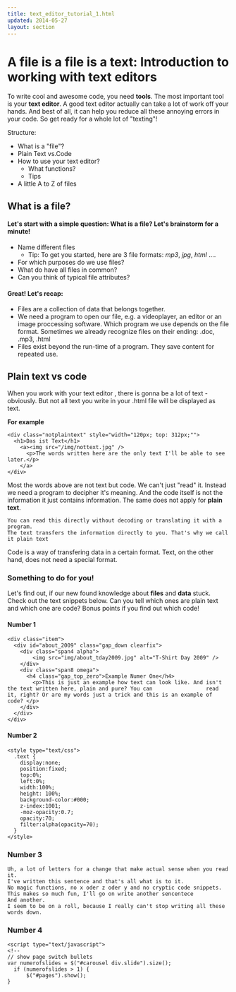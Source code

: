 ```yaml
---
title: text_editor_tutorial_1.html
updated: 2014-05-27
layout: section
---
```

# A file is a file is a text: Introduction to working with text editors

To write cool and awesome code, you need **tools**. The most important tool is your **text editor**. A good text editor actually can take a lot of work off your hands. And best of all, it can help you reduce all these annoying errors in your code. So get ready for a whole lot of "texting"!

Structure: 

- What is a "file"?
- Plain Text vs.Code
- How to use your text editor?
  + What functions?
  + Tips 
- A little A to Z of files

## What is a file? 

#### Let's start with a simple question: What is a file? Let's brainstorm for a minute!
* Name different files 
  - Tip: To get you started, here are 3 file formats: _mp3_, _jpg_, _html_ ....
* For which purposes do we use files?
* What do have all files in common?
* Can you think of typical file attributes?

#### Great! Let's recap:

* Files are a collection of data that belongs together.
* We need a program to open our file, e.g. a videoplayer, an editor or an image proccessing software. Which program we use depends on the file format. Sometimes we already recognize files on their ending: .doc, .mp3, .html
* Files exist beyond the run-time of a program. They save content for repeated use. 

## Plain text vs code

When you work with your text editor , there is gonna be a lot of text - obviously. But not all text you write in your .html file will be displayed as text.

**For example**

    <div class="notplaintext" style="width="120px; top: 312px;"">
      <h1>Das ist Text</h1>
        <a><img src="/img/nottext.jpg" />
          <p>The words written here are the only text I'll be able to see later.</p>
        </a>
    </div>

Most the words above are not text but code. We can't just "read" it. Instead we need a program to decipher it's meaning. And the code itself is not the information it just contains information.
The same does not apply for **plain text**. 


    You can read this directly without decoding or translating it with a program. 
    The text transfers the information directly to you. That's why we call it plain text

Code is a way of transfering data in a certain format. Text, on the other hand, does not need a special format. 

### Something to do for you!

Let's find out, if our new found knowledge about **files** and **data** stuck. Check out the text snippets below. Can you tell which ones are plain text and which one are code? Bonus points if you find out which code!

#### Number 1

    <div class="item">
      <div id="about_2009" class="gap_down clearfix">
        <div class="span4 alpha">
            <img src="img/about_tday2009.jpg" alt="T-Shirt Day 2009" />
        </div>
        <div class="span8 omega">
          <h4 class="gap_top_zero">Example Numer One</h4>
            <p>This is just an example how text can look like. And isn't the text written here, plain and pure? You can                 read it, right? Or are my words just a trick and this is an example of code? </p>
        </div>
      </div>
    </div>
    
#### Number 2

    <style type="text/css">
      .text {
        display:none;
        position:fixed;
        top:0%;
        left:0%;
        width:100%;
        height: 100%;
        background-color:#000;
        z-index:1001;
        -moz-opacity:0.7;
        opacity:70;
        filter:alpha(opacity=70);
      }
    </style>
    
### Number 3

    Uh, a lot of letters for a change that make actual sense when you read it. 
    I've written this sentence and that's all what is to it.
    No magic functions, no x oder z oder y and no cryptic code snippets. 
    This makes so much fun, I'll go on write another sencentece
    And another.
    I seem to be on a roll, because I really can't stop writing all these words down.
    
    
### Number 4 

    <script type="text/javascript">
    <!--
    // show page switch bullets
    var numerofslides = $("#carousel div.slide").size();
      if (numerofslides > 1) {
	      $("#pages").show();
    }

